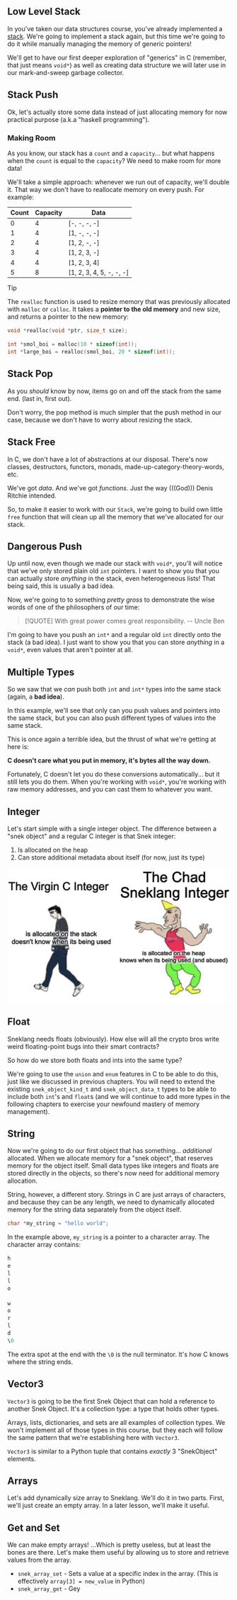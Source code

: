 ## Low Level Stack
In you've taken our data structures course, you've already implemented a <u>stack</u>. We're going to implement a stack again, but this time we're going to do it while manually managing the memory of generic pointers!

We'll get to have our first deeper exploration of "generics" in C (remember, that just means `void*`) as well as creating data structure we will later use in our mark-and-sweep garbage collector.

## Stack Push
Ok, let's actually store some data instead of just allocating memory for now practical purpose (a.k.a "haskell programming").

### Making Room 
As you know, our stack has a `count` and a `capacity`... but what happens when the `count` is equal to the `capacity`? We need to make room for more data!

We'll take a simple approach: whenever we run out of capacity, we'll double it. That way we don't have to reallocate memory on every push. For example:

|Count|Capacity|Data|
|---|---|---|
|0|4|[-, -, -, -]|
|1|4|[1, -, -, -]|
|2|4|[1, 2, -, -]|
|3|4|[1, 2, 3, -]|
|4|4|[1, 2, 3, 4]|
|5|8|[1, 2, 3, 4, 5, -, -, -]|
> [!TIP]
> The `realloc` function is used to resize memory that was previously allocated with `malloc` or `calloc`. It takes a **pointer to the old memory** and new size, and returns a pointer to the new memory:
> 

```c
void *realloc(void *ptr, size_t size);
```

```c
int *smol_boi = malloc(10 * sizeof(int));
int *large_boi = realloc(smol_boi, 20 * sizeof(int));
```

## Stack Pop
As you *should* know by now, items go on and off the stack from the same end. (last in, first out).

Don't worry, the pop method is much simpler that the push method in our case, because we don't have to worry about resizing the stack.

## Stack Free
In C, we don't have a lot of abstractions at our disposal. There's now classes, destructors, functors, monads, made-up-category-theory-words, etc.

We've got *data*. And we've got *functions*. Just the way (((God))) Denis Ritchie intended.

So, to make it easier to work with our `Stack`, we're going to build own little `free` function that will clean up all the memory that we've allocated for our stack.

## Dangerous Push
Up until now, even though we made our stack with `void*`, you'll will notice that we've only stored plain old `int` pointers. I want to show you that you can actually store *anything* in the stack, even heterogeneous lists! That being said, this is usually a bad idea.

Now, we're going to to something *pretty gross* to demonstrate the wise words of one of the philosophers of our time:

> [!QUOTE]
> With great power comes great responsibility. 
> -- Uncle Ben

I'm going to have you push an `int*` and a regular old `int` directly onto the stack (a bad idea). I just want to show you that you can store *anything* in a `void*`, even values that aren't pointer at all.

## Multiple Types
So we saw that we *can* push both `int` and `int*` types into the same stack (again, a **bad idea**).

In this example, we'll see that only can you push values and pointers into the same stack, but you can also push different types of values into the same stack.

This is once again a terrible idea, but the thrust of what we're getting at here is:

**C doesn't care what you put in memory, it's bytes all the way down.**

Fortunately, C doesn't let you do these conversions automatically... but it still lets you do them. When you're working with `void*`, you're working with raw memory addresses, and you can cast them to whatever you want.

## Integer
Let's start simple with a single integer object. The difference between a "snek object" and a regular C integer is that Snek integer:
1. Is allocated on the heap
2. Can store additional metadata about itself (for now, just its type)

![](/attachments/Pasted%20image%2020241005002634.png)

## Float 
Sneklang needs floats (obviously). How else will all the crypto bros write weird floating-point bugs into their smart contracts?

So how do we store both floats and ints into the same type?

We're going to use the `union` and `enum` features in C to be able to do this, just like we discussed in previous chapters. You will need to extend the existing `snek_object_kind_t` and `snek_object_data_t` types to be able to include both `int`'s and `float`s (and we will continue to add more types in the following chapters to exercise your newfound mastery of memory management).

## String
Now we're going to do our first object that has something... *additional* allocated. When we allocate memory for a "snek object", that reserves memory for the object itself. Small data types like integers and floats are stored directly in the objects, so there's now need for additional memory allocation.

String, however, a different story. Strings in C are just arrays of characters, and because they can be any length, we need to dynamically allocated memory for the string data separately from the object itself.

```c
char *my_string = "hello world";
```

In the example above, `my_string` is a pointer to a character array. The character array contains:

```c
h
e
l
l
o

w
o
r
l
d
\0
```

The extra spot at the end with the `\0` is the null terminator. It's how C knows where the string ends.

## Vector3
`Vector3` is going to be the first Snek Object that can hold a reference to another Snek Object. It's a collection type: a type that holds other types.

Arrays, lists, dictionaries, and sets are all examples of collection types. We won't implement all of those types in this course, but they each will follow the same pattern that we're establishing here with `Vector3`.

`Vector3` is similar to a Python tuple that contains *exactly* 3 "SnekObject" elements.

## Arrays
Let's add dynamically size array to Sneklang. We'll do it in two parts. First, we'll just create an empty array. In a later lesson, we'll make it useful.

## Get and Set
We can make empty arrays! ...Which is pretty useless, but at least the bones are there. Let's make them useful by allowing us to store and retrieve values from the array.

- `snek_array_set` - Sets a value at a specific index in the array. (This is effectively `array[3] = new_value` in Python)
- `snek_array_get` - Gey